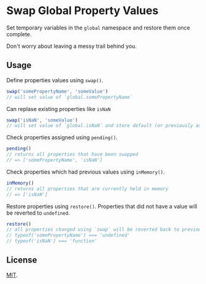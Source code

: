 # Swap Global Property Values

Set temporary variables in the `global` namespace and restore them once complete.

Don't worry about leaving a messy trail behind you.

## Usage

Define properties values using `swap()`.

```js
swap('somePropertyName', 'someValue')
// will set value of `global.somePropertyName`
```
Can replase existing properties like `isNaN`

```js
swap('isNaN', 'someValue')
// will set value of `global.isNaN` and store default (or previously assigned) value in memory.
```

Check properties assigned using `pending()`.

```js
pending()
// returns all properties that have been swapped
// => ['somePropertyName', 'isNaN']
```

Check properties which had previous values using `inMemory()`.

```js
inMemory()
// returns all properties that are currently held in memory
// => ['isNaN']
```

Restore properties using `restore()`. Properties that did not have a value will be reverted to `undefined`.

```js
restore()
// all properties changed using `swap` will be reverted back to previous values.
// typeof('somePropertyName') === 'undefined'
// typeof('isNaN') === 'function'
```

## License

[MIT](LICENSE).
